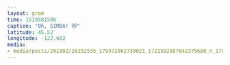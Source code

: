 ```yaml
---
layout: gram
time: 1519581586
caption: "Oh, SIMBA! 😻"
latitude: 45.52
longitude: -122.682
media:
- media/posts/201802/28152535_179972062730021_1721592887042375680_n_17867050426208595.jpg
---
```

